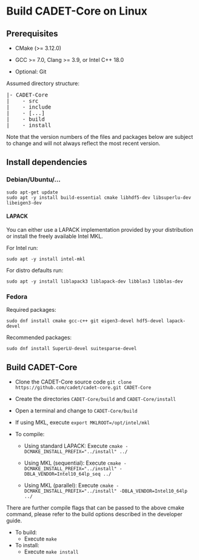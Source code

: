 # Build CADET-Core on Linux

## Prerequisites

* CMake (>= 3.12.0)

* GCC >= 7.0, Clang >= 3.9, or Intel C++ 18.0
* Optional: Git

Assumed directory structure:

<pre>
|- CADET-Core
|    - src
|    - include
|    - [...]
|    - build
|    - install
</pre>

Note that the version numbers of the files and packages below are subject to change and will not always reflect the most
recent version.

## Install dependencies

### Debian/Ubuntu/...

```
sudo apt-get update
sudo apt -y install build-essential cmake libhdf5-dev libsuperlu-dev libeigen3-dev
```
#### LAPACK

You can either use a LAPACK implementation provided by your distribution or install the freely available Intel MKL.

For Intel run:
```
sudo apt -y install intel-mkl
```

For distro defaults run:
```
sudo apt -y install liblapack3 liblapack-dev libblas3 libblas-dev
```

### Fedora

Required packages:
```
sudo dnf install cmake gcc-c++ git eigen3-devel hdf5-devel lapack-devel
```

Recommended packages:
```
sudo dnf install SuperLU-devel suitesparse-devel
```

## Build CADET-Core

- Clone the CADET-Core source code `git clone https://github.com/cadet/cadet-core.git CADET-Core`
- Create the directories `CADET-Core/build` and `CADET-Core/install`

- Open a terminal and change to `CADET-Core/build`
- If using MKL, execute `export MKLROOT=/opt/intel/mkl`
- To compile:

	- Using standard LAPACK: Execute `cmake -DCMAKE_INSTALL_PREFIX="../install" ../`

	- Using MKL (sequential): Execute `cmake -DCMAKE_INSTALL_PREFIX="../install" -DBLA_VENDOR=Intel10_64lp_seq ../`

	- Using MKL (parallel): Execute `cmake -DCMAKE_INSTALL_PREFIX="../install" -DBLA_VENDOR=Intel10_64lp ../`

There are further compile flags that can be passed to the above cmake command, please refer to the build options described in the developer guide.

- To build:
	- Execute `make`
- To install:
	- Execute `make install`
